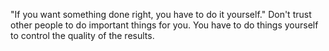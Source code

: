 "If you want something done right, you have to do it yourself."
Don't trust other people to do important things for you. You have to do things yourself to control the quality of the results.